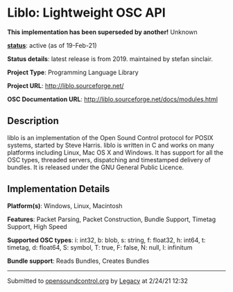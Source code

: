 # Liblo: Lightweight OSC API

**This implementation has been superseded by another!**
Unknown

**[status](https://ccrma.stanford.edu/~matt/OSC/implementation-status.html)**: active (as of 19-Feb-21)

**Status details**: 
latest release is from 2019. maintained by stefan sinclair.

**Project Type**: Programming Language Library

**Project URL**: <http://liblo.sourceforge.net/>

**OSC Documentation URL**: <http://liblo.sourceforge.net/docs/modules.html>

## Description

liblo is an implementation of the Open Sound Control protocol for POSIX systems, started by Steve Harris. liblo is written in C and works on many platforms including Linux, Mac OS X and Windows. It has support for all the OSC types, threaded servers, dispatching and timestamped delivery of bundles. It is released under the GNU General Public Licence.

## Implementation Details

**Platform(s)**: Windows, Linux, Macintosh

**Features**: Packet Parsing, Packet Construction, Bundle Support, Timetag Support, High Speed

**Supported OSC types**: i: int32, b: blob, s: string, f: float32, h: int64, t: timetag, d: float64, S: symbol, T: true, F: false, N: null, I: infinitum

**Bundle support**: Reads Bundles, Creates Bundles

---
Submitted to [opensoundcontrol.org](https://opensoundcontrol.org) by [Legacy](https://web.archive.org) at 2/24/21 12:32
